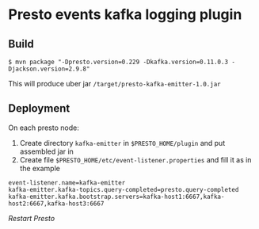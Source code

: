 # Presto events kafka logging plugin

## Build

```
$ mvn package "-Dpresto.version=0.229 -Dkafka.version=0.11.0.3 -Djackson.version=2.9.8"
```
This will produce uber jar `/target/presto-kafka-emitter-1.0.jar` 

## Deployment

On each presto node:

1. Create directory `kafka-emitter` in `$PRESTO_HOME/plugin` and put assembled jar in
2. Create file `$PRESTO_HOME/etc/event-listener.properties` and fill it as in the example
```
event-listener.name=kafka-emitter
kafka-emitter.kafka-topics.query-completed=presto.query-completed
kafka-emitter.kafka.bootstrap.servers=kafka-host1:6667,kafka-host2:6667,kafka-host3:6667
```

*Restart Presto*